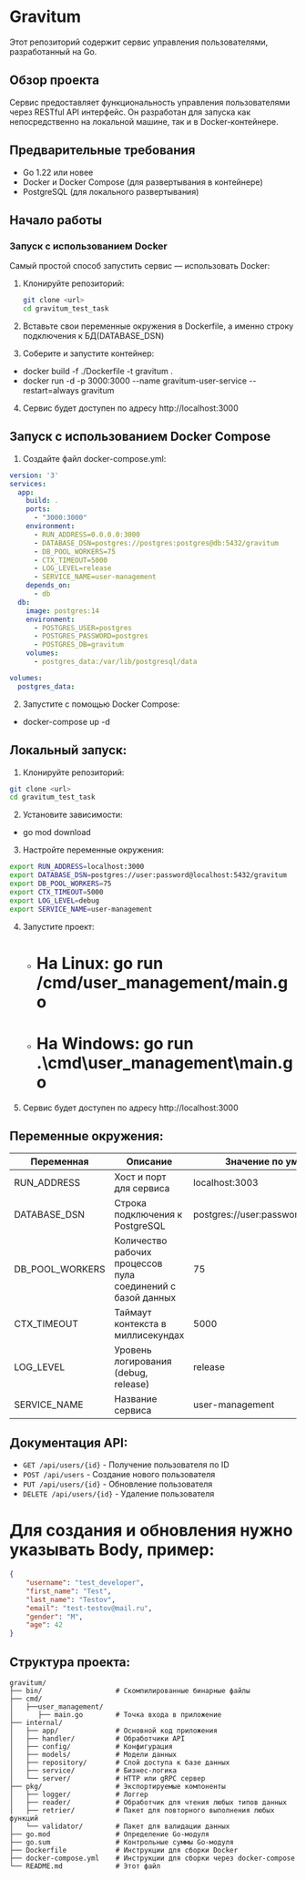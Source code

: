 # Gravitum

Этот репозиторий содержит сервис управления пользователями, разработанный на Go.

## Обзор проекта

Сервис предоставляет функциональность управления пользователями через RESTful API интерфейс.
Он разработан для запуска как непосредственно на локальной машине, так и в Docker-контейнере.

## Предварительные требования
- Go 1.22 или новее
- Docker и Docker Compose (для развертывания в контейнере)
- PostgreSQL (для локального развертывания)

## Начало работы

### Запуск с использованием Docker

Самый простой способ запустить сервис — использовать Docker:

1. Клонируйте репозиторий:
   ```bash
   git clone <url>
   cd gravitum_test_task
   ```
2. Вставьте свои переменные окружения в Dockerfile, а именно строку подключения к БД(DATABASE_DSN)   

3. Соберите и запустите контейнер:
  - docker build -f ./Dockerfile -t gravitum .
  - docker run -d -p 3000:3000 --name gravitum-user-service --restart=always gravitum

4. Сервис будет доступен по адресу http://localhost:3000


## Запуск с использованием Docker Compose

1. Создайте файл docker-compose.yml:

```yaml
version: '3'
services:
  app:
    build: .
    ports:
      - "3000:3000"
    environment:
      - RUN_ADDRESS=0.0.0.0:3000
      - DATABASE_DSN=postgres://postgres:postgres@db:5432/gravitum
      - DB_POOL_WORKERS=75
      - CTX_TIMEOUT=5000
      - LOG_LEVEL=release
      - SERVICE_NAME=user-management
    depends_on:
      - db
  db:
    image: postgres:14
    environment:
      - POSTGRES_USER=postgres
      - POSTGRES_PASSWORD=postgres
      - POSTGRES_DB=gravitum
    volumes:
      - postgres_data:/var/lib/postgresql/data

volumes:
  postgres_data:
```

2. Запустите с помощью Docker Compose: 
  - docker-compose up -d

## Локальный запуск:

1. Клонируйте репозиторий:
```bash
git clone <url>
cd gravitum_test_task
   ```

2. Установите зависимости:
  - go mod download

3. Настройте переменные окружения:
```bash
export RUN_ADDRESS=localhost:3000
export DATABASE_DSN=postgres://user:password@localhost:5432/gravitum
export DB_POOL_WORKERS=75
export CTX_TIMEOUT=5000
export LOG_LEVEL=debug
export SERVICE_NAME=user-management
```

4. Запустите проект: 
   - # На Linux: go run /cmd/user_management/main.go
   - # На Windows: go run .\cmd\user_management\main.go

5. Сервис будет доступен по адресу http://localhost:3000


## Переменные окружения: 

| Переменная      | Описание                                                    | Значение по умолчанию                  | 
|-----------------|-------------------------------------------------------------|----------------------------------------|
| RUN_ADDRESS     | Хост и порт для сервиса                                     | localhost:3003                         | 
| DATABASE_DSN    | Строка подключения к PostgreSQL                             | postgres://user:password@host:port/DB? | 
| DB_POOL_WORKERS | Количество рабочих процессов пула соединений с базой данных | 75                                     |
| CTX_TIMEOUT     | Таймаут контекста в миллисекундах                           | 5000                                   |
| LOG_LEVEL       | Уровень логирования (debug, release)                        | release                                |
| SERVICE_NAME    | Название сервиса                                            | user-management                        |


## Документация API:
  - ``GET /api/users/{id}`` - Получение пользователя по ID
  - ``POST /api/users``  - Создание нового пользователя
  - ``PUT /api/users/{id}`` - Обновление пользователя
  - ``DELETE /api/users/{id}`` - Удаление пользователя

# Для создания и обновления нужно указывать Body, пример:
```json
{
    "username": "test_developer",
    "first_name": "Test",
    "last_name": "Testov",
    "email": "test-testov@mail.ru",
    "gender": "M",
    "age": 42
}
```

## Структура проекта: 
```
gravitum/
├── bin/                  # Скомпилированные бинарные файлы
├── cmd/                  
│   ├──user_management/
│      ├── main.go        # Точка входа в приложение
├── internal/ 
│   ├── app/              # Основной код приложения
│   ├── handler/          # Обработчики API
│   ├── config/           # Конфигурация
│   ├── models/           # Модели данных
│   ├── repository/       # Слой доступа к базе данных
│   ├── service/          # Бизнес-логика
│   └── server/           # HTTP или gRPC сервер
├── pkg/                  # Экспортируемые компоненты
│   ├── logger/           # Логгер
│   ├── reader/           # Обработчик для чтения любых типов данных
│   ├── retrier/          # Пакет для повторного выполнения любых функций
│   └── validator/        # Пакет для валидации данных
├── go.mod                # Определение Go-модуля
├── go.sum                # Контрольные суммы Go-модуля
├── Dockerfile            # Инструкции для сборки Docker
├── docker-compose.yml    # Инструкции для сборки через docker-compose
└── README.md             # Этот файл
```